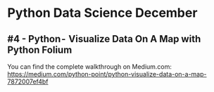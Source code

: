# Python Data Science December
## #4 - Python -  Visualize Data On A Map with Python Folium

You can find the complete walkthrough on Medium.com:
https://medium.com/python-point/python-visualize-data-on-a-map-7872007ef4bf
